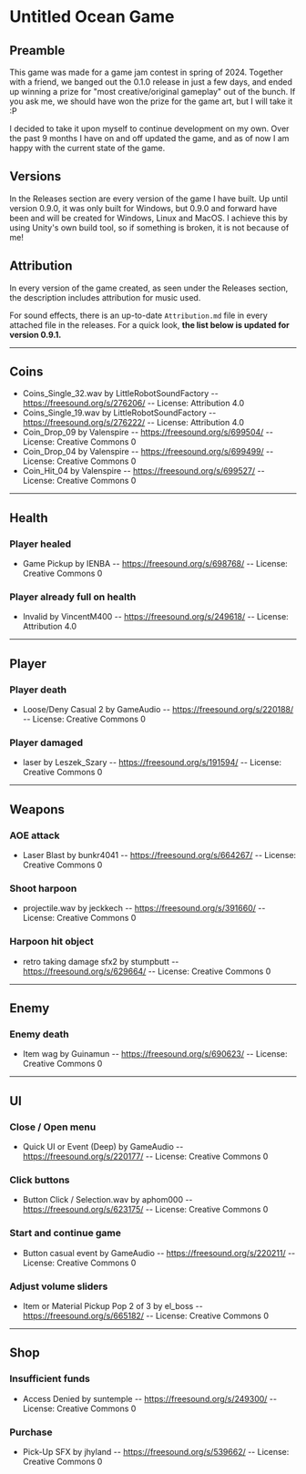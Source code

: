 # Untitled Ocean Game

## Preamble

This game was made for a game jam contest in spring of 2024. Together with a friend, we banged out the 0.1.0 release in just a few days, and ended up winning a prize for "most creative/original gameplay" out of the bunch. If you ask me, we should have won the prize for the game art, but I will take it :P

I decided to take it upon myself to continue development on my own. Over the past 9 months I have on and off updated the game, and as of now I am happy with the current state of the game. 

## Versions

In the Releases section are every version of the game I have built. Up until version 0.9.0, it was only built for Windows, but 0.9.0 and forward have been and will be created for Windows, Linux and MacOS. I achieve this by using Unity's own build tool, so if something is broken, it is not because of me!

## Attribution

In every version of the game created, as seen under the Releases section, the description includes attribution for music used. 

For sound effects, there is an up-to-date ``Attribution.md`` file in every attached file in the releases. For a quick look, __the list below is updated for version 0.9.1.__

---

## Coins

- Coins_Single_32.wav by LittleRobotSoundFactory -- https://freesound.org/s/276206/ -- License: Attribution 4.0
- Coins_Single_19.wav by LittleRobotSoundFactory -- https://freesound.org/s/276222/ -- License: Attribution 4.0
- Coin_Drop_09 by Valenspire -- https://freesound.org/s/699504/ -- License: Creative Commons 0
- Coin_Drop_04 by Valenspire -- https://freesound.org/s/699499/ -- License: Creative Commons 0
- Coin_Hit_04 by Valenspire -- https://freesound.org/s/699527/ -- License: Creative Commons 0

---

## Health

### Player healed

- Game Pickup by IENBA -- https://freesound.org/s/698768/ -- License: Creative Commons 0

### Player already full on health

- Invalid by VincentM400 -- https://freesound.org/s/249618/ -- License: Attribution 4.0

---

## Player

### Player death

- Loose/Deny Casual 2 by GameAudio -- https://freesound.org/s/220188/ -- License: Creative Commons 0

### Player damaged

- laser by Leszek_Szary -- https://freesound.org/s/191594/ -- License: Creative Commons 0

---

## Weapons

### AOE attack

- Laser Blast by bunkr4041 -- https://freesound.org/s/664267/ -- License: Creative Commons 0

### Shoot harpoon

- projectile.wav by jeckkech -- https://freesound.org/s/391660/ -- License: Creative Commons 0

### Harpoon hit object

- retro taking damage sfx2 by stumpbutt -- https://freesound.org/s/629664/ -- License: Creative Commons 0

---

## Enemy

### Enemy death

- Item wag by Guinamun -- https://freesound.org/s/690623/ -- License: Creative Commons 0

---

## UI

### Close / Open menu

- Quick UI or Event (Deep) by GameAudio -- https://freesound.org/s/220177/ -- License: Creative Commons 0

### Click buttons

- Button Click / Selection.wav by aphom000 -- https://freesound.org/s/623175/ -- License: Creative Commons 0

### Start and continue game

- Button casual event by GameAudio -- https://freesound.org/s/220211/ -- License: Creative Commons 0

### Adjust volume sliders

- Item or Material Pickup Pop 2 of 3 by el_boss -- https://freesound.org/s/665182/ -- License: Creative Commons 0

---

## Shop

### Insufficient funds

- Access Denied by suntemple -- https://freesound.org/s/249300/ -- License: Creative Commons 0

### Purchase

- Pick-Up SFX by jhyland -- https://freesound.org/s/539662/ -- License: Creative Commons 0
